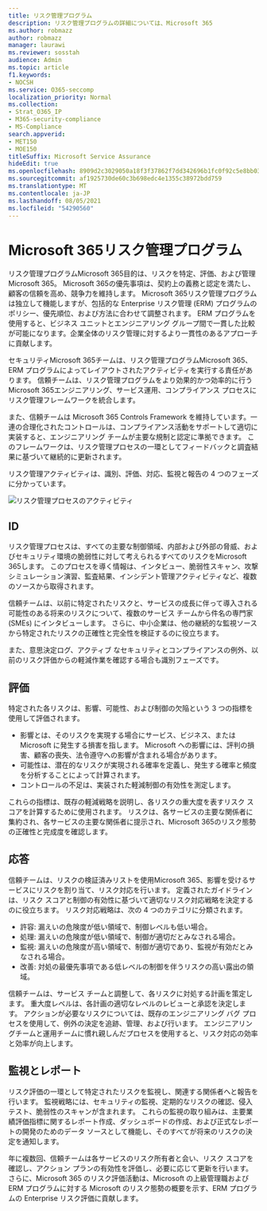 ```yaml
---
title: リスク管理プログラム
description: リスク管理プログラムの詳細については、Microsoft 365
ms.author: robmazz
author: robmazz
manager: laurawi
ms.reviewer: sosstah
audience: Admin
ms.topic: article
f1.keywords:
- NOCSH
ms.service: O365-seccomp
localization_priority: Normal
ms.collection:
- Strat_O365_IP
- M365-security-compliance
- MS-Compliance
search.appverid:
- MET150
- MOE150
titleSuffix: Microsoft Service Assurance
hideEdit: true
ms.openlocfilehash: 8909d2c3029050a18f3f37862f7dd342696b1fc0f92c5e8bb03aa190f03f2c25
ms.sourcegitcommit: af1925730de60c3b698edc4e1355c38972bdd759
ms.translationtype: MT
ms.contentlocale: ja-JP
ms.lasthandoff: 08/05/2021
ms.locfileid: "54290560"
---
```

# <a name="microsoft-365-risk-management-program"></a>Microsoft 365リスク管理プログラム

リスク管理プログラムMicrosoft 365目的は、リスクを特定、評価、および管理Microsoft 365。 Microsoft 365の優先事項は、契約上の義務と認定を満たし、顧客の信頼を高め、競争力を維持します。 Microsoft 365リスク管理プログラムは独立して機能しますが、包括的な Enterprise リスク管理 (ERM) プログラムのポリシー、優先順位、および方法に合わせて調整されます。 ERM プログラムを使用すると、ビジネス ユニットとエンジニアリング グループ間で一貫した比較が可能になります。企業全体のリスク管理に対するより一貫性のあるアプローチに貢献します。

セキュリティMicrosoft 365チームは、リスク管理プログラムMicrosoft 365、ERM プログラムによってレイアウトされたアクティビティを実行する責任があります。 信頼チームは、リスク管理プログラムをより効果的かつ効率的に行うMicrosoft 365エンジニアリング、サービス運用、コンプライアンス プロセスにリスク管理フレームワークを統合します。

また、信頼チームは Microsoft 365 Controls Framework を維持しています。一連の合理化されたコントロールは、コンプライアンス活動をサポートして適切に実装すると、エンジニアリング チームが主要な規制と認定に準拠できます。 このフレームワークは、リスク管理プロセスの一環としてフィードバックと調査結果に基づいて継続的に更新されます。

リスク管理アクティビティは、識別、評価、対応、監視と報告の 4 つのフェーズに分かっています。

![リスク管理プロセスのアクティビティ](../media/assurance-risk-management-review-process.png)

## <a name="identification"></a>ID

リスク管理プロセスは、すべての主要な制御領域、内部および外部の脅威、およびセキュリティ環境の脆弱性に対して考えられるすべてのリスクをMicrosoft 365します。 このプロセスを導く情報は、インタビュー、脆弱性スキャン、攻撃シミュレーション演習、監査結果、インシデント管理アクティビティなど、複数のソースから取得されます。

信頼チームは、以前に特定されたリスクと、サービスの成長に伴って導入される可能性のある将来のリスクについて、複数のサービス チームから件名の専門家 (SMEs) にインタビューします。 さらに、中小企業は、他の継続的な監視ソースから特定されたリスクの正確性と完全性を検証するのに役立ちます。

また、意思決定ログ、アクティブ なセキュリティとコンプライアンスの例外、以前のリスク評価からの軽減作業を確認する場合も識別フェーズです。

## <a name="assessment"></a>評価

特定された各リスクは、影響、可能性、および制御の欠陥という 3 つの指標を使用して評価されます。

- 影響とは、そのリスクを実現する場合にサービス、ビジネス、または Microsoft に発生する損害を指します。 Microsoft への影響には、評判の損害、顧客の喪失、法令遵守への影響が含まれる場合があります。
- 可能性は、潜在的なリスクが実現される確率を定義し、発生する確率と頻度を分析することによって計算されます。
- コントロールの不足は、実装された軽減制御の有効性を測定します。

これらの指標は、既存の軽減戦略を説明し、各リスクの重大度を表すリスク スコアを計算するために使用されます。 リスクは、各サービスの主要な関係者に集約され、各サービスの主要な関係者に提示され、Microsoft 365のリスク態勢の正確性と完成度を確認します。

## <a name="response"></a>応答

信頼チームは、リスクの検証済みリストを使用Microsoft 365、影響を受けるサービスにリスクを割り当て、リスク対応を行います。 定義されたガイドラインは、リスク スコアと制御の有効性に基づいて適切なリスク対応戦略を決定するのに役立ちます。 リスク対応戦略は、次の 4 つのカテゴリに分類されます。

- 許容: 漏えいの危険度が低い領域で、制御レベルも低い場合。
- 処理: 漏えいの危険度が低い領域で、制御が適切だとみなされる場合。
- 監視: 漏えいの危険度が高い領域で、制御が適切であり、監視が有効だとみなされる場合。
- 改善: 対処の最優先事項である低レベルの制御を伴うリスクの高い露出の領域。

信頼チームは、サービス チームと調整して、各リスクに対処する計画を策定します。 重大度レベルは、各計画の適切なレベルのレビューと承認を決定します。 アクションが必要なリスクについては、既存のエンジニアリング バグ プロセスを使用して、例外の決定を追跡、管理、および行います。 エンジニアリングチームと運用チームに慣れ親しんだプロセスを使用すると、リスク対応の効率と効率が向上します。

## <a name="monitoring-and-reporting"></a>監視とレポート

リスク評価の一環として特定されたリスクを監視し、関連する関係者へと報告を行います。 監視戦略には、セキュリティの監視、定期的なリスクの確認、侵入テスト、脆弱性のスキャンが含まれます。 これらの監視の取り組みは、主要業績評価指標に関するレポート作成、ダッシュボードの作成、および正式なレポートの開発のためのデータ ソースとして機能し、そのすべてが将来のリスクの決定を通知します。

年に複数回、信頼チームは各サービスのリスク所有者と会い、リスク スコアを確認し、アクション プランの有効性を評価し、必要に応じて更新を行います。 さらに、Microsoft 365 のリスク評価活動は、Microsoft の上級管理職および ERM プログラムに対する Microsoft のリスク態勢の概要を示す、ERM プログラムの Enterprise リスク評価に貢献します。
